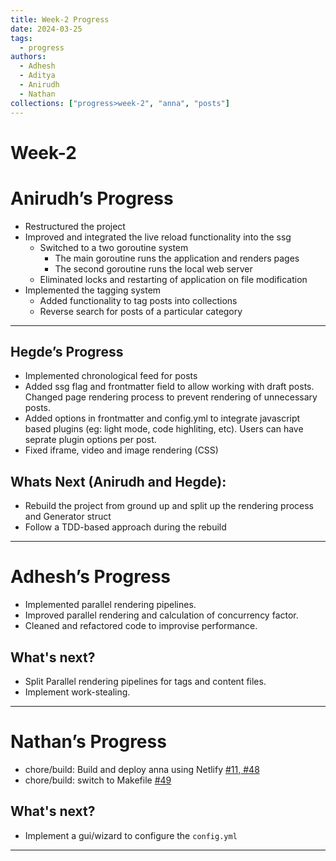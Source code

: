 ```yaml
---
title: Week-2 Progress
date: 2024-03-25
tags:
  - progress
authors:
  - Adhesh
  - Aditya
  - Anirudh
  - Nathan
collections: ["progress>week-2", "anna", "posts"]
---
```


# Week-2

# Anirudh’s Progress

- Restructured the project
- Improved and integrated the live reload functionality into the ssg
  - Switched to a two goroutine system
    - The main goroutine runs the application and renders pages
    - The second goroutine runs the local web server
  - Eliminated locks and restarting of application on file modification
- Implemented the tagging system
  - Added functionality to tag posts into collections
  - Reverse search for posts of a particular category

---

## Hegde’s Progress

- Implemented chronological feed for posts
- Added ssg flag and frontmatter field to allow working with draft posts. Changed page rendering process to prevent rendering of unnecessary posts.
- Added options in frontmatter and config.yml to integrate javascript based plugins (eg: light mode, code highliting, etc). Users can have seprate plugin options per post.
- Fixed iframe, video and image rendering (CSS)

## Whats Next (Anirudh and Hegde):

- Rebuild the project from ground up and split up the rendering process and Generator struct
- Follow a TDD-based approach during the rebuild

---

# Adhesh’s Progress

- Implemented parallel rendering pipelines.
- Improved parallel rendering and calculation of concurrency factor.
- Cleaned and refactored code to improvise performance.

## What's next?

- Split Parallel rendering pipelines for tags and content files.
- Implement work-stealing.

---

# Nathan’s Progress

- chore/build: Build and deploy anna using Netlify [#11, #48](https://github.com/anna-ssg/anna/pull/48)
- chore/build: switch to Makefile [#49](https://github.com/anna-ssg/anna/pull/49)

## What's next?

- Implement a gui/wizard to configure the `config.yml`

---
